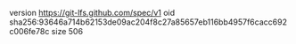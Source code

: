 version https://git-lfs.github.com/spec/v1
oid sha256:93646a714b62153de09ac204f8c27a85657eb116bb4957f6cacc692c006fe78c
size 506
